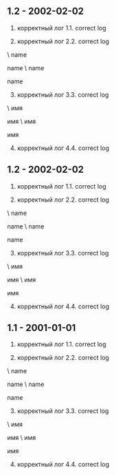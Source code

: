 ## 1.2 - 2002-02-02

1. корректный лог
1.1. correct log

2. корректный лог
2.2. correct log

\\ name

name \\ name

name 

3. корректный лог
3.3. correct log

\\ имя

имя \\ имя

имя 

4. корректный лог
4.4. correct log

## 1.2 - 2002-02-02

1. корректный лог
1.1. correct log

2. корректный лог
2.2. correct log

\\ name

name \\ name

name 

3. корректный лог
3.3. correct log

\\ имя

имя \\ имя

имя 

4. корректный лог
4.4. correct log

## 1.1 - 2001-01-01

1. корректный лог
1.1. correct log

2. корректный лог
2.2. correct log

\\ name

name \\ name

name 

3. корректный лог
3.3. correct log

\\ имя

имя \\ имя

имя 

4. корректный лог
4.4. correct log